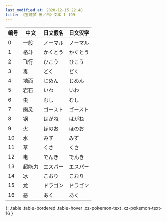 ```yaml
---
last_modified_at: 2020-12-15 22:48
title: 《宝可梦 黑／白》文本 1-199
---
```

| 编号 | 中文 | 日文假名 | 日文汉字 |
| ---- | ---- | ---- | --- |
| 0 | 一般 | ノーマル | ノーマル |
| 1 | 格斗 | かくとう | かくとう |
| 2 | 飞行 | ひこう | ひこう |
| 3 | 毒 | どく | どく |
| 4 | 地面 | じめん | じめん |
| 5 | 岩石 | いわ | いわ |
| 6 | 虫 | むし | むし |
| 7 | 幽灵 | ゴースト | ゴースト |
| 8 | 钢 | はがね | はがね |
| 9 | 火 | ほのお | ほのお |
| 10 | 水 | みず | みず |
| 11 | 草 | くさ | くさ |
| 12 | 电 | でんき | でんき |
| 13 | 超能力 | エスパー | エスパー |
| 14 | 冰 | こおり | こおり |
| 15 | 龙 | ドラゴン | ドラゴン |
| 16 | 恶 | あく | あく |
{: .table .table-bordered .table-hover .xz-pokemon-text .xz-pokemon-text-16 }